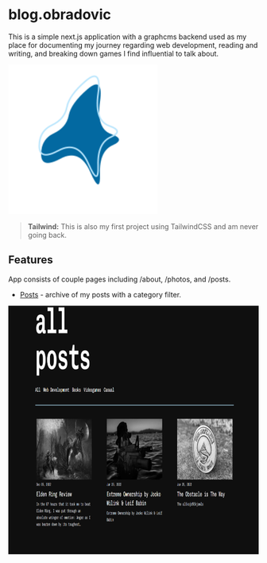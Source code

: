 # blog.obradovic

This is a simple next.js application with a graphcms backend used as my place for documenting my journey regarding web development, reading and writing, and breaking down games I find influential to talk about.

<img src="/public/images/blob6.svg" alt="MarineGEO circle logo" style="height: 300px; width:300px;"/>

> **Tailwind:** This is also my first project using TailwindCSS and am never going back.


## Features

App consists of couple pages including /about, /photos, and /posts.

- [Posts](https:blog.obradovic.dev/posts) - archive of my posts with a category filter.
  
<img src="/public/images/postsIMG.png" alt="Posts Image preview" style="height: 500px; width:1000px;"/>

